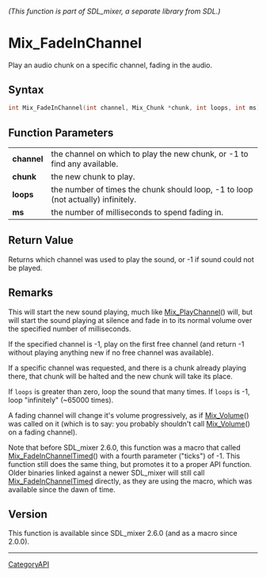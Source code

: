 ###### (This function is part of SDL_mixer, a separate library from SDL.)
# Mix_FadeInChannel

Play an audio chunk on a specific channel, fading in the audio.

## Syntax

```c
int Mix_FadeInChannel(int channel, Mix_Chunk *chunk, int loops, int ms);

```

## Function Parameters

|                 |                                                                                  |
| --------------- | -------------------------------------------------------------------------------- |
| **channel**     | the channel on which to play the new chunk, or -1 to find any available.         |
| **chunk**       | the new chunk to play.                                                           |
| **loops**       | the number of times the chunk should loop, -1 to loop (not actually) infinitely. |
| **ms**          | the number of milliseconds to spend fading in.                                   |

## Return Value

Returns which channel was used to play the sound, or -1 if sound could not
be played.

## Remarks

This will start the new sound playing, much like
[Mix_PlayChannel](Mix_PlayChannel)() will, but will start the sound playing
at silence and fade in to its normal volume over the specified number of
milliseconds.

If the specified channel is -1, play on the first free channel (and return
-1 without playing anything new if no free channel was available).

If a specific channel was requested, and there is a chunk already playing
there, that chunk will be halted and the new chunk will take its place.

If `loops` is greater than zero, loop the sound that many times. If `loops`
is -1, loop "infinitely" (~65000 times).

A fading channel will change it's volume progressively, as if
[Mix_Volume](Mix_Volume)() was called on it (which is to say: you probably
shouldn't call [Mix_Volume](Mix_Volume)() on a fading channel).

Note that before SDL_mixer 2.6.0, this function was a macro that called
[Mix_FadeInChannelTimed](Mix_FadeInChannelTimed)() with a fourth parameter
("ticks") of -1. This function still does the same thing, but promotes it
to a proper API function. Older binaries linked against a newer SDL_mixer
will still call [Mix_FadeInChannelTimed](Mix_FadeInChannelTimed) directly,
as they are using the macro, which was available since the dawn of time.

## Version

This function is available since SDL_mixer 2.6.0 (and as a macro since
2.0.0).

----
[CategoryAPI](CategoryAPI)

